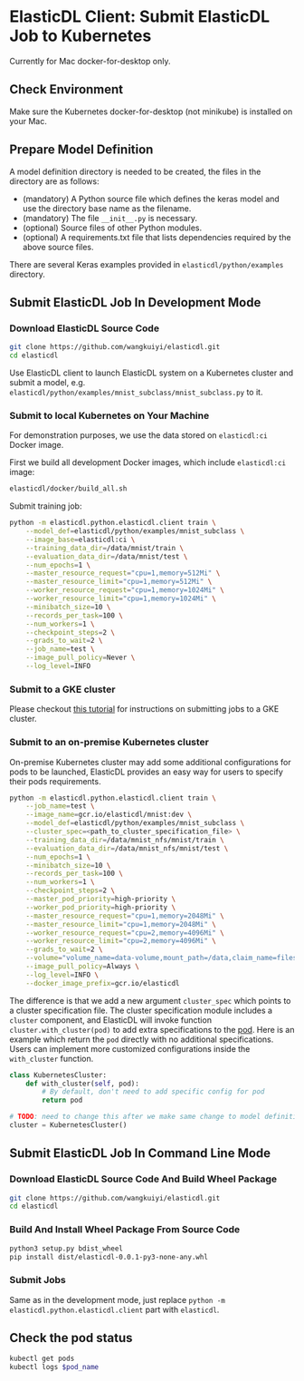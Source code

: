 # ElasticDL Client: Submit ElasticDL Job to Kubernetes 

Currently for Mac docker-for-desktop only.

## Check Environment

Make sure the Kubernetes docker-for-desktop (not minikube) is installed on your Mac.


## Prepare Model Definition

A model definition directory is needed to be created, the files in the directory are as follows:

* (mandatory) A Python source file which defines the keras model and use the directory base name as the filename.
* (mandatory) The file `__init__.py` is necessary.
* (optional) Source files of other Python modules.
* (optional) A requirements.txt file that lists dependencies required by the above source files.


There are several Keras examples provided in `elasticdl/python/examples` directory.

## Submit ElasticDL Job In Development Mode

### Download ElasticDL Source Code
```bash
git clone https://github.com/wangkuiyi/elasticdl.git
cd elasticdl
```

Use ElasticDL client to launch ElasticDL system on a Kubernetes cluster and submit a model, e.g. `elasticdl/python/examples/mnist_subclass/mnist_subclass.py` to it.

### Submit to local Kubernetes on Your Machine

For demonstration purposes, we use the data stored on `elasticdl:ci` Docker image.

First we build all development Docker images, which include `elasticdl:ci` image:

```bash
elasticdl/docker/build_all.sh
```

Submit training job:

```bash
python -m elasticdl.python.elasticdl.client train \
    --model_def=elasticdl/python/examples/mnist_subclass \
    --image_base=elasticdl:ci \
    --training_data_dir=/data/mnist/train \
    --evaluation_data_dir=/data/mnist/test \
    --num_epochs=1 \
    --master_resource_request="cpu=1,memory=512Mi" \
    --master_resource_limit="cpu=1,memory=512Mi" \
    --worker_resource_request="cpu=1,memory=1024Mi" \
    --worker_resource_limit="cpu=1,memory=1024Mi" \
    --minibatch_size=10 \
    --records_per_task=100 \
    --num_workers=1 \
    --checkpoint_steps=2 \
    --grads_to_wait=2 \
    --job_name=test \
    --image_pull_policy=Never \
    --log_level=INFO
```

### Submit to a GKE cluster

Please checkout [this tutorial](../doc/elastic_scheduling.md) for instructions on submitting jobs to a GKE cluster.

### Submit to an on-premise Kubernetes cluster

On-premise Kubernetes cluster may add some additional configurations for pods to be launched,
ElasticDL provides an easy way for users to specify their pods requirements.

```bash
python -m elasticdl.python.elasticdl.client train \
    --job_name=test \
    --image_name=gcr.io/elasticdl/mnist:dev \
    --model_def=elasticdl/python/examples/mnist_subclass \
    --cluster_spec=<path_to_cluster_specification_file> \
    --training_data_dir=/data/mnist_nfs/mnist/train \
    --evaluation_data_dir=/data/mnist_nfs/mnist/test \
    --num_epochs=1 \
    --minibatch_size=10 \
    --records_per_task=100 \
    --num_workers=1 \
    --checkpoint_steps=2 \
    --master_pod_priority=high-priority \
    --worker_pod_priority=high-priority \
    --master_resource_request="cpu=1,memory=2048Mi" \
    --master_resource_limit="cpu=1,memory=2048Mi" \
    --worker_resource_request="cpu=2,memory=4096Mi" \
    --worker_resource_limit="cpu=2,memory=4096Mi" \
    --grads_to_wait=2 \
    --volume="volume_name=data-volume,mount_path=/data,claim_name=fileserver-claim" \
    --image_pull_policy=Always \
    --log_level=INFO \
    --docker_image_prefix=gcr.io/elasticdl
```

The difference is that we add a new argument `cluster_spec` which points to a cluster specification file.
The cluster specification module includes a `cluster` component, and ElasticDL will invoke function
`cluster.with_cluster(pod)` to add extra specifications to the 
[pod](https://github.com/kubernetes-client/python/blob/master/kubernetes/docs/V1Pod.md). Here is an example
which return the `pod` directly with no additional specifications. Users can implement more customized configurations
inside the `with_cluster` function.

```python
class KubernetesCluster:
    def with_cluster(self, pod):
        # By default, don't need to add specific config for pod
        return pod

# TODO: need to change this after we make same change to model definition
cluster = KubernetesCluster()
```

## Submit ElasticDL Job In Command Line Mode

### Download ElasticDL Source Code And Build Wheel Package
```bash
git clone https://github.com/wangkuiyi/elasticdl.git
cd elasticdl
```

### Build And Install Wheel Package From Source Code
```bash
python3 setup.py bdist_wheel
pip install dist/elasticdl-0.0.1-py3-none-any.whl
```

### Submit Jobs

Same as in the development mode, just replace `python -m elasticdl.python.elasticdl.client` part with `elasticdl`.

## Check the pod status

```bash
kubectl get pods
kubectl logs $pod_name
```
